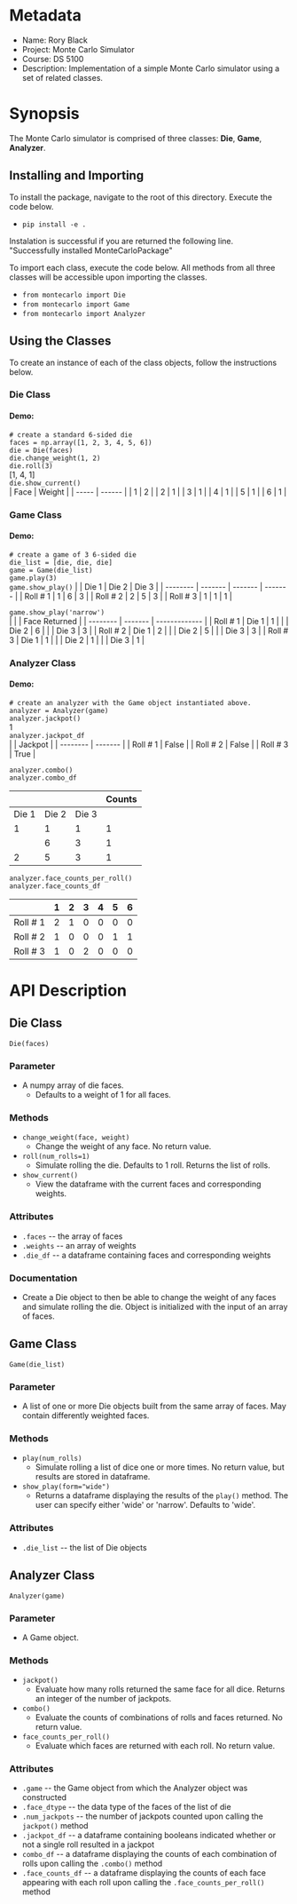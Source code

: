 # Metadata
* Name:        Rory Black
* Project:     Monte Carlo Simulator
* Course:      DS 5100
* Description: Implementation of a simple Monte Carlo simulator using a set of related classes.

# Synopsis
The Monte Carlo simulator is comprised of three classes: **Die**, **Game**, **Analyzer**.

## Installing and Importing
To install the package, navigate to the root of this directory. Execute the code below.
* `pip install -e .`  

Instalation is successful if you are returned the following line.  
"Successfully installed MonteCarloPackage"

To import each class, execute the code below. All methods from all three classes will be accessible upon importing the classes.
* `from montecarlo import Die`
* `from montecarlo import Game`
* `from montecarlo import Analyzer`

## Using the Classes
To create an instance of each of the class objects, follow the instructions below.

### Die Class  

#### Demo:  
`# create a standard 6-sided die`   
`faces = np.array([1, 2, 3, 4, 5, 6])`  
`die = Die(faces)`  
`die.change_weight(1, 2)`  
`die.roll(3)`  
[1, 4, 1]  
`die.show_current()`  
| Face  | Weight |
| ----- | ------ |
| 1     | 2      |
| 2     | 1      |
| 3     | 1      |
| 4     | 1      |
| 5     | 1      |
| 6     | 1      |


### Game Class

#### Demo: 
`# create a game of 3 6-sided die`  
`die_list = [die, die, die]`  
`game = Game(die_list)`  
`game.play(3)`  
`game.show_play()`
|          | Die 1   | Die 2   | Die 3   |
| -------- | ------- | ------- | ------- |
| Roll # 1 | 1       | 6       | 3       |
| Roll # 2 | 2       | 5       | 3       |
| Roll # 3 | 1       | 1       | 1       |

`game.show_play('narrow')`  
|          |         | Face Returned |
| -------- | ------- | ------------- |
| Roll # 1 | Die 1   | 1             |
|          | Die 2   | 6             |
|          | Die 3   | 3             |
| Roll # 2 | Die 1   | 2             |
|          | Die 2   | 5             |
|          | Die 3   | 3             |
| Roll # 3 | Die 1   | 1             |
|          | Die 2   | 1             |
|          | Die 3   | 1             |



### Analyzer Class

#### Demo:  
`# create an analyzer with the Game object instantiated above.`  
`analyzer = Analyzer(game)`  
`analyzer.jackpot()`  
1  
`analyzer.jackpot_df`  
|          | Jackpot |
| -------- | ------- |
| Roll # 1 | False   |
| Roll # 2 | False   |
| Roll # 3 | True    |

`analyzer.combo()`  
`analyzer.combo_df`  

|          |         |         | Counts   |
| -------- | ------- | ------- | -------- |
|  Die 1   | Die 2   | Die 3   |          |
|  1       | 1       | 1       | 1        |
|          | 6       | 3       | 1        |
|  2       | 5       | 3       | 1        |

`analyzer.face_counts_per_roll()`  
`analyzer.face_counts_df`  

|          | 1    | 2    | 3    | 4    | 5    | 6    |
| -------- | ---- | ---- | ---- | ---- | ---- | ---- |
| Roll # 1 | 2    | 1    | 0    | 0    | 0    | 0    |
| Roll # 2 | 1    | 0    | 0    | 0    | 1    | 1    |
| Roll # 3 | 1    | 0    | 2    | 0    | 0    | 0    |


# API Description  

## Die Class  
`Die(faces)`  

### Parameter  
* A numpy array of die faces.  
  * Defaults to a weight of 1 for all faces.

### Methods
* `change_weight(face, weight)`
  * Change the weight of any face. No return value.
* `roll(num_rolls=1)`
  * Simulate rolling the die. Defaults to 1 roll. Returns the list of rolls.
* `show_current()`
  * View the dataframe with the current faces and corresponding weights.  

### Attributes  
* `.faces` -- the array of faces
* `.weights` -- an array of weights
* `.die_df` -- a dataframe containing faces and corresponding weights
  
### Documentation
* Create a Die object to then be able to change the weight of any faces and simulate rolling the die. Object is initialized with the input of an array of faces.  


## Game Class
`Game(die_list)` 

### Parameter  
* A list of one or more Die objects built from the same array of faces. May contain differently weighted faces.  

### Methods
* `play(num_rolls)`
  * Simulate rolling a list of dice one or more times. No return value, but results are stored in dataframe.
* `show_play(form="wide")`
  * Returns a dataframe displaying the results of the `play()` method. The user can specify either 'wide' or 'narrow'. Defaults to 'wide'.

### Attributes
* `.die_list` -- the list of Die objects


## Analyzer Class
`Analyzer(game)`  

### Parameter
* A Game object.

### Methods
* `jackpot()`
  * Evaluate how many rolls returned the same face for all dice. Returns an integer of the number of jackpots.  
* `combo()`
  * Evaluate the counts of combinations of rolls and faces returned. No return value.  
* `face_counts_per_roll()`
  * Evaluate which faces are returned with each roll. No return value.

### Attributes
* `.game` -- the Game object from which the Analyzer object was constructed
* `.face_dtype` -- the data type of the faces of the list of die  
* `.num_jackpots` -- the number of jackpots counted upon calling the `jackpot()` method
* `.jackpot_df` -- a dataframe containing booleans indicated whether or not a single roll resulted in a jackpot
* `combo_df` -- a dataframe displaying the counts of each combination of rolls upon calling the `.combo()` method
* `.face_counts_df` -- a dataframe displaying the counts of each face appearing with each roll upon calling the `.face_counts_per_roll()` method
